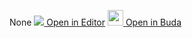 None
[<img src="https://img.icons8.com/color/25/000000/edit-property.png"> Open in Editor](http://editor.openpecha.org/P000118)
[<img width="25" src="https://library.bdrc.io/icons/BUDA-small.svg"> Open in Buda](https://library.bdrc.io/show/bdr:IE0OPP000118)

